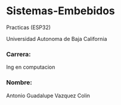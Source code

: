 # Sistemas-Embebidos
Practicas (ESP32)

Universidad Autonoma de Baja California   
### Carrera:  
Ing en computacion    
### Nombre:  
Antonio Guadalupe Vazquez Colin    
